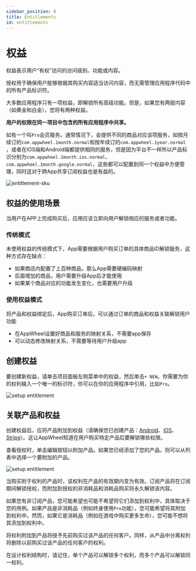 ```yaml
---
sidebar_position: 0
title: Entitlements
id: entitlements
---
```


# 权益

权益表示用户“有权”访问的访问级别、功能或内容。

授权用于确保用户能够根据其购买内容适当访问内容，而无需管理应用程序代码中的所有产品标识符。

大多数应用程序只有一项权益，即解锁所有高级功能。但是，如果您有两层内容（如黄金和白金），您将有两种权益。

**用户的权限在同一项目中包含的所有应用程序中共享。**

如有一个叫`Pro`会员服务。通常情况下，会提供不同的商品对应该项服务，如按月续订的`com.appwheel.1month.normal`和按年续订的`com.appwheel.1year.normal`
，或者在IOS端和Android端都提供相同的服务，但是因为平台不一样所以产品标识分别为`com.appwheel.1month.ios.normal`、`com.appwheel.1month.google.normal`，这些都可以配置到同一个权益中方便管理，同时这对于跨App共享订阅权益也是有益的。

![entitlement-sku](/img/tutorial/entitlement_sku.jpg)

## 权益的使用场景

当用户在APP上完成购买后，应用应该立即向用户解锁相应的服务或者功能。

### 传统模式

未使用权益的传统模式下，App需要根据用户购买订单的具体商品ID解锁服务，这种方式存在缺点：

- 如果商店内配置了上百种商品，那么App需要硬编码映射
- 后面增加的商品，用户需要升级App后才能使用
- 如果某个商品对应的功能发生变化，也需要用户升级

### 使用权益模式

将产品和权益绑定后，App购买订单后，可以通过订单的商品和权益关联解锁用户功能

- 在AppWheel设置好商品和服务的映射关系，不需要app保存
- 可以动态修改映射关系，不需要等待用户升级app

## 创建权益

要创建新权益，请单击项目面板左侧菜单中的权益，然后单击`+ NEW`。你需要为你的权利输入一个唯一的标识符，你可以在你的应用程序中引用，比如`Pro`。

![setup entitlement](/img/tutorial/create_entitlement.png)

## 关联产品和权益

创建权益后，应将产品附加到权益（请确保您已创建产品：[Android](/ProjectsAndApps/Products/androidSku.md)、[iOS](/ProjectsAndApps/Products/iossku.md)、[Stripe](/ProjectsAndApps/Products/StripeSku.md)）。这让AppWheel知道在用户购买特定产品后要解锁哪些权限。

查看授权时，单击编辑按钮以附加产品。如果您已经添加了您的产品，则可以从列表中选择一个要附加的产品。

![setup entitlement](/img/tutorial/attact_product_entitlement.png)

当购买附于权利的产品时，该权利在产品的有效期内变为有效。订阅产品将在订阅期间解锁授权，而附加到授权的非消耗品和消耗品购买将永久解锁该内容。

如果您有非订阅产品，您可能希望也可能不希望将它们添加到权利中，具体取决于您的用例。如果产品是非消耗品（例如终身使用`Pro`功能），您可能希望将其附加到权利中。然而，如果它是消耗品（例如在游戏中购买更多生命），您可能不想将其添加到权利中。

将权利附加到产品将授予先前购买过该产品的任何客户。同样，从产品中分离权利将删除以前购买过该产品的任何客户的权利。

在设计权利结构时，请记住，单个产品可以解锁多个权利，而多个产品可以解锁同一权利。



